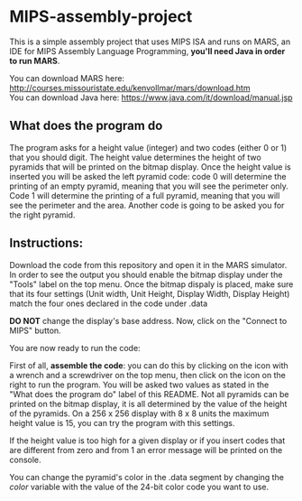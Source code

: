 # MIPS-assembly-project

This is a simple assembly project that uses MIPS ISA and runs on MARS, an IDE for MIPS Assembly Language Programming, **you'll need Java in order to run MARS**.

You can download MARS here: http://courses.missouristate.edu/kenvollmar/mars/download.htm  
You can download Java here: https://www.java.com/it/download/manual.jsp


## What does the program do

The program asks for a height value (integer) and two codes (either 0 or 1) that you should digit.
The height value determines the height of two pyramids that will be printed on the bitmap display.
Once the height value is inserted you will be asked the left pyramid code: 
                                              code 0 will determine the printing of an empty pyramid, meaning that you will see the perimeter only.
                                              Code 1 will determine the printing of a full pyramid, meaning that you will see the perimeter and the area.
Another code is going to be asked you for the right pyramid.
                                              
                                              
## Instructions:

Download the code from this repository and open it in the MARS simulator.
In order to see the output you should enable the bitmap display under the "Tools" label on the top menu.
Once the bitmap dispaly is placed, make sure that its four settings (Unit width, Unit Height, Display Width, Display Height) match the four ones declared in the code under .data

**DO NOT** change the display's base address.
Now, click on the "Connect to MIPS" button.

You are now ready to run the code:

First of all, **assemble the code**: you can do this by clicking on the icon with a wrench and a screwdriver on the top menu, then click on the icon on the right to run the program.
You will be asked two values as stated in the "What does the program do" label of this README.
Not all pyramids can be printed on the bitmap display, it is all determined by the value of the height of the pyramids.
On a 256 x 256 display with 8 x 8 units the maximum height value is 15, you can try the program with this settings.

If the height value is too high for a given display or if you insert codes that are different from zero and from 1 an error message will be printed on the console.

You can change the pyramid's color in the .data segment by changing the *color* variable with the value of the 24-bit color code you want to use.

